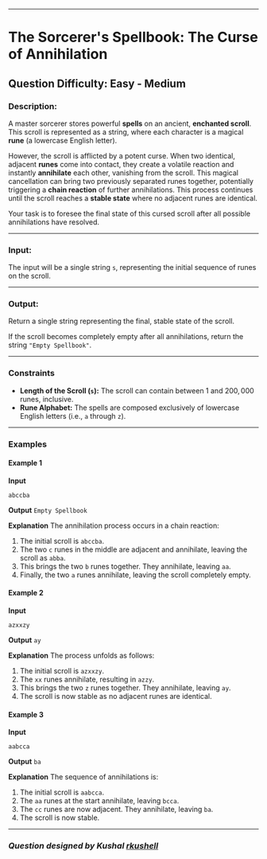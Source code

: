 
-----

# The Sorcerer's Spellbook: The Curse of Annihilation

## Question Difficulty: Easy - Medium

### Description:

A master sorcerer stores powerful **spells** on an ancient, **enchanted scroll**. This scroll is represented as a string, where each character is a magical **rune** (a lowercase English letter).

However, the scroll is afflicted by a potent curse. When two identical, adjacent **runes** come into contact, they create a volatile reaction and instantly **annihilate** each other, vanishing from the scroll. This magical cancellation can bring two previously separated runes together, potentially triggering a **chain reaction** of further annihilations. This process continues until the scroll reaches a **stable state** where no adjacent runes are identical.

Your task is to foresee the final state of this cursed scroll after all possible annihilations have resolved.

-----

### Input:

The input will be a single string `s`, representing the initial sequence of runes on the scroll.

-----

### Output:

Return a single string representing the final, stable state of the scroll.

If the scroll becomes completely empty after all annihilations, return the string `"Empty Spellbook"`.

-----

### Constraints

  * **Length of the Scroll (`s`):** The scroll can contain between $1$ and $200,000$ runes, inclusive.
  * **Rune Alphabet:** The spells are composed exclusively of lowercase English letters (i.e., `a` through `z`).

-----

### Examples

#### Example 1

**Input**

```
abccba
```

**Output**
`Empty Spellbook`

**Explanation**
The annihilation process occurs in a chain reaction:

1.  The initial scroll is `abccba`.
2.  The two `c` runes in the middle are adjacent and annihilate, leaving the scroll as `abba`.
3.  This brings the two `b` runes together. They annihilate, leaving `aa`.
4.  Finally, the two `a` runes annihilate, leaving the scroll completely empty.

#### Example 2

**Input**

```
azxxzy
```

**Output**
`ay`

**Explanation**
The process unfolds as follows:

1.  The initial scroll is `azxxzy`.
2.  The `xx` runes annihilate, resulting in `azzy`.
3.  This brings the two `z` runes together. They annihilate, leaving `ay`.
4.  The scroll is now stable as no adjacent runes are identical.

#### Example 3

**Input**

```
aabcca
```

**Output**
`ba`

**Explanation**
The sequence of annihilations is:

1.  The initial scroll is `aabcca`.
2.  The `aa` runes at the start annihilate, leaving `bcca`.
3.  The `cc` runes are now adjacent. They annihilate, leaving `ba`.
4.  The scroll is now stable.

-----

### *Question designed by Kushal [rkushell](https://github.com/rkushell)*